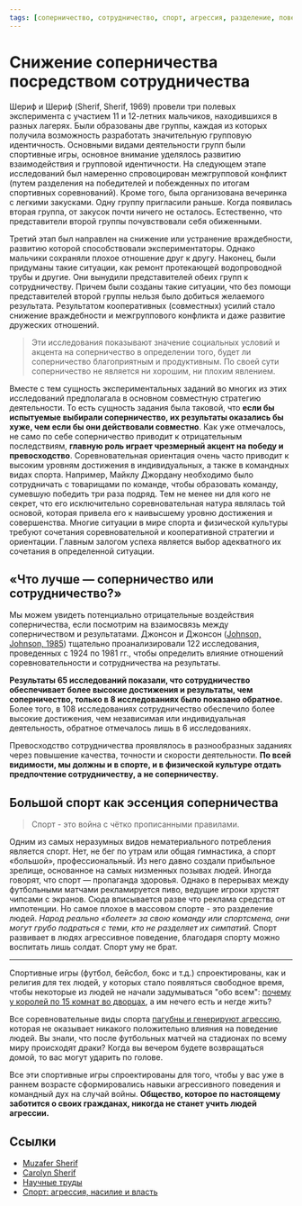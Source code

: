 ```yaml
---
tags: [соперничество, сотрудничество, спорт, агрессия, разделение, поведение]
---
```

# Снижение соперничества посредством сотрудничества

Шериф и Шериф (Sherif, Sherif, 1969) провели три полевых эксперимента с участием 11 и 12-летних мальчиков, находившихся в разных лагерях. Были образованы две группы, каждая из которых получила возможность разработать значительную групповую идентичность. Основными видами деятельности групп были спортивные игры, основное внимание уделялось развитию взаимодействия и групповой идентичности. На следующем этапе исследований был намеренно спровоцирован межгрупповой конфликт (путем разделения на победителей и побежденных по итогам спортивных соревнований). Кроме того, была организована вечеринка с легкими закусками. Одну группу пригласили раньше. Когда появилась вторая группа, от закусок почти ничего не осталось. Естественно, что представители второй группы почувствовали себя обиженными.

Третий этап был направлен на снижение или устранение враждебности, развитию которой способствовали экспериментаторы. Однако мальчики сохраняли плохое отношение друг к другу. Наконец, были придуманы такие ситуации, как ремонт протекающей водопроводной трубы и другие. Они вынудили представителей обеих групп к сотрудничеству. Причем были созданы такие ситуации, что без помощи представителей второй группы нельзя было добиться желаемого результата. Результатом кооперативных (совместных) усилий стало снижение враждебности и межгруппового конфликта и даже развитие дружеских отношений. 

>Эти исследования показывают значение социальных условий и акцента на соперничество в определении того, будет ли соперничество благоприятным и продуктивным. По своей сути соперничество не является ни хорошим, ни плохим явлением.

Вместе с тем сущность экспериментальных заданий во многих из этих исследований предполагала в основном совместную стратегию деятельности. То есть сущность задания была таковой, что **если бы испытуемые выбирали соперничество, их результаты оказались бы хуже, чем если бы они действовали совместно**. Как уже отмечалось, не само по себе соперничество приводит к отрицательным последствиям, **главную роль играет чрезмерный акцент на победу и превосходство**. Соревновательная ориентация очень часто приводит к высоким уровням достижения в индивидуальных, а также в командных видах спорта. Например, Майклу Джордану необходимо было сотрудничать с товарищами по команде, чтобы образовать команду, сумевшую победить три раза подряд. Тем не менее ни для кого не секрет, что его исключительно соревновательная натура являлась той основой, которая привела его к наивысшему уровню достижения и совершенства. Многие ситуации в мире спорта и физической культуры требуют сочетания соревновательной и кооперативной стратегии и ориентации. Главным залогом успеха является выбор адекватного их сочетания в определенной ситуации.

## «Что лучше — соперничество или сотрудничество?»

Мы можем увидеть потенциально отрицательные воздействия соперничества, если посмотрим на взаимосвязь между соперничеством и результатами. Джонсон и Джонсон ([Johnson, Johnson, 1985](https://www.sciencedirect.com/science/article/pii/S1877042813035027)) тщательно проанализировали 122 исследования, проведенных с 1924 по 1981 гг., чтобы определить влияние отношений соревновательности и сотрудничества на результаты.

**Результаты 65 исследований показали, что сотрудничество обеспечивает более высокие достижения и результаты, чем соперничество, только в 8 исследованиях было показано обратное.** Более того, в 108 исследованиях сотрудничество обеспечило более высокие достижения, чем независимая или индивидуальная деятельность, обратное отмечалось лишь в 6 исследованиях.

Превосходство сотрудничества проявлялось в разнообразных заданиях через повышение качества, точности и скорости деятельности. **По всей видимости, мы должны и в спорте, и в физической культуре отдать предпочтение сотрудничеству, а не соперничеству.**

## Большой спорт как эссенция соперничества

>Спорт - это война с чётко прописанными правилами.

Одним из самых неразумных видов нематериального потребления является спорт. Нет, не бег по утрам или общая гимнастика, a спорт «большой», профессиональный. Из него давно создали прибыльное зрелище, основанное на самых низменных позывах людей. Иногда говорят, что спорт — пропаганда здоровья. Однако в перерывах между футбольными матчами рекламируется пиво, ведущие игроки хрустят чипсами с экранов. Сюда вписывается разве что реклама средства от импотенции. Но самое плохое в массовом спорте - это разделение людей. *Народ реально «болеет» за свою команду или спортсмена, они могут грубо подраться с теми, кто не разделяет их симпатий.* Спорт развивает в людях агрессивное поведение, благодаря спорту можно воспитать лишь солдат. Спорт уму не брат.

---

Спортивные игры (футбол, бейсбол, бокс и т.д.) спроектированы, как и религия для тех людей, у которых стало появляться свободное время, чтобы некоторые из людей не начали задумываться "обо всем": [почему у королей по 15 комнат во дворцах](https://www.youtube.com/watch?v=ipAnwilMncI), а им нечего есть и негде жить?

Все соревновательные виды спорта [пагубны и генерируют агрессию](https://cyberleninka.ru/article/n/sport-agressiya-nasilie-i-vlast), которая не оказывает никакого положительно влияния на поведение людей. Вы знали, что после футбольных матчей на стадионах по всему миру происходят драки? Когда вы вечером будете возвращаться домой, то вас могут ударить по голове.

Все эти спортивные игры спроектированы для того, чтобы у вас уже в раннем возрасте сформировались навыки агрессивного поведения и командный дух на случай войны. **Общество, которое по настоящему заботится о своих гражданах, никогда не станет учить людей агрессии.**

## Ссылки

* [Muzafer Sherif](http://en.wikipedia.org/wiki/Muzafer_Sherif)
* [Carolyn Sherif](http://en.wikipedia.org/wiki/Carolyn_Sherif)
* [Научные труды](https://brocku.ca/MeadProject/Sherif/Biblography.html)
* [Спорт: агрессия, насилие и власть](https://cyberleninka.ru/article/n/sport-agressiya-nasilie-i-vlast)